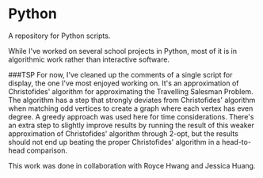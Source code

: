 # Python
A repository for Python scripts.

While I've worked on several school projects in Python, most of it is in algorithmic work rather than interactive software.

###TSP
For now, I've cleaned up the comments of a single script for display, the one I've most enjoyed working on. It's an approximation of Christofides' algorithm for approximating the Travelling Salesman Problem. The algorithm has a step that strongly deviates from Christofides' algorithm when matching odd vertices to create a graph where each vertex has even degree. A greedy approach was used here for time considerations. There's an extra step to slightly improve results by running the result of this weaker approximation of Christofides' algorithm through 2-opt, but the results should not end up beating the proper Christofides' algorithm in a head-to-head comparison.

This work was done in collaboration with Royce Hwang and Jessica Huang.
